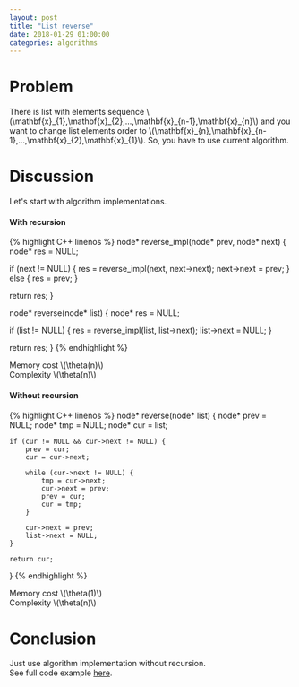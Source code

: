 ```yaml
---
layout: post
title: "List reverse"
date: 2018-01-29 01:00:00
categories: algorithms
---
```


# Problem

There is list with elements sequence \\(\mathbf{x}\_{1},\mathbf{x}\_{2},...,\mathbf{x}\_{n-1},\mathbf{x}\_{n}\\) and you want to change list elements order to \\(\mathbf{x}\_{n},\mathbf{x}\_{n-1},...,\mathbf{x}\_{2},\mathbf{x}\_{1}\\). So, you have to use current algorithm.

<!--description-->

# Discussion

Let's start with algorithm implementations.

#### With recursion

{% highlight C++ linenos %}
node* reverse_impl(node* prev, node* next) {
  node* res = NULL;

  if (next != NULL) {
    res = reverse_impl(next, next->next);
    next->next = prev;
  }
  else {
    res = prev;
  }

  return res;
}

node* reverse(node* list) {
  node* res = NULL;

  if (list != NULL) {
    res = reverse_impl(list, list->next);
    list->next = NULL;
  }

  return res;
}
{% endhighlight %}

Memory cost \\(\theta(n)\\)<br/>
Complexity \\(\theta(n)\\)

#### Without recursion

{% highlight C++ linenos %}
node* reverse(node* list) {
    node* prev = NULL;
    node* tmp = NULL;
    node* cur = list;

    if (cur != NULL && cur->next != NULL) {
        prev = cur;
        cur = cur->next;

        while (cur->next != NULL) {
            tmp = cur->next;
            cur->next = prev;
            prev = cur;
            cur = tmp;
        }

        cur->next = prev;
        list->next = NULL;
    }

    return cur;
}
{% endhighlight %}

Memory cost \\(\theta(1)\\)<br/>
Complexity \\(\theta(n)\\)

# Conclusion

Just use algorithm implementation without recursion.<br/>
See full code example [here](https://github.com/kofev/algorithms).
